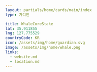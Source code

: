 ```yaml
---
layout: partials/home/cards/main/index
type: 가디언

title: WhaleCoreStake
lat: 35.911855
lng: 127.775529
countryCode: KR
icon: /assets/img/home/guardian.svg
image: /assets/img/home/whale.png
links:
  - website.md
  - location.md
---
```

